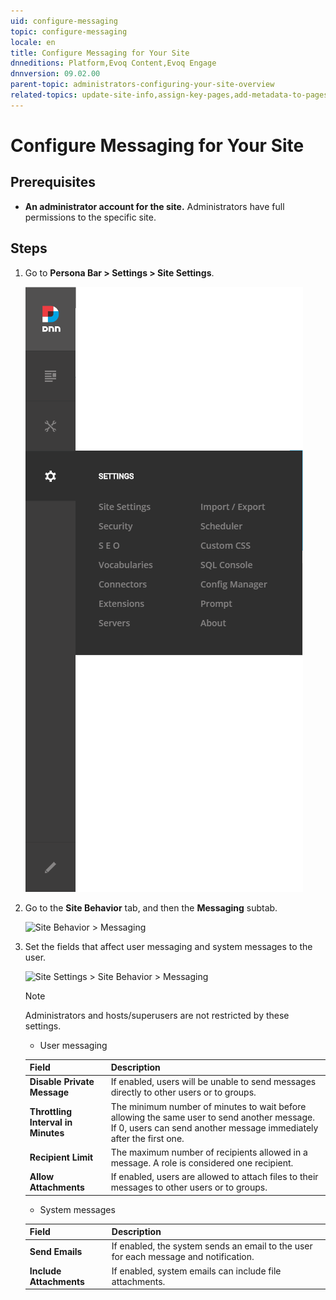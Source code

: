 ```yaml
---
uid: configure-messaging
topic: configure-messaging
locale: en
title: Configure Messaging for Your Site
dnneditions: Platform,Evoq Content,Evoq Engage
dnnversion: 09.02.00
parent-topic: administrators-configuring-your-site-overview
related-topics: update-site-info,assign-key-pages,add-metadata-to-pages,access-web-config,configure-check-for-new-version,participate-in-improvement-program,configure-html-editor,page-file-versioning,administrators-extensions-overview,administrators-connectors-overview,administrators-workflows-overview,administrators-search-overview,administrators-vocabularies-overview
---
```


# Configure Messaging for Your Site

## Prerequisites

*   **An administrator account for the site.** Administrators have full permissions to the specific site.

## Steps

1.  Go to **Persona Bar \> Settings \> Site Settings**.
    
    ![Persona Bar > Settings > Site Settings](/images/scr-pbar-host-Settings-E91-platform.png)
    
2.  Go to the **Site Behavior** tab, and then the **Messaging** subtab.
    
    ![Site Behavior > Messaging](/images/scr-pbtabs-host-Settings-SiteSettings-SiteBehavior-Messaging-E90.png)
    
3.  Set the fields that affect user messaging and system messages to the user.
    
      
    
    ![Site Settings > Site Behavior > Messaging](/images/scr-SiteSettings-SiteBehavior-Messaging-E90.png)
    
      
    
    > [!Note]
    > Administrators and hosts/superusers are not restricted by these settings.
    
    <ul><li>User messaging</li></ul>

    |**Field**|**Description**|
    |---|---|
    |<strong>Disable Private Message</strong>|If enabled, users will be unable to send messages directly to other users or to groups.|
    |<strong>Throttling Interval in Minutes</strong>|The minimum number of minutes to wait before allowing the same user to send another message. If 0, users can send another message immediately after the first one.|
    |<strong>Recipient Limit</strong>|The maximum number of recipients allowed in a message. A role is considered one recipient.|       
    |<strong>Allow Attachments</strong>|If enabled, users are allowed to attach files to their messages to other users or to groups.|
    
    <ul><li>System messages</li></ul>
        
    |**Field**|**Description**|
    |---|---|
    |<strong>Send Emails</strong>|If enabled, the system sends an email to the user for each message and notification.|
    |<strong>Include Attachments</strong>|If enabled, system emails can include file attachments.|
    